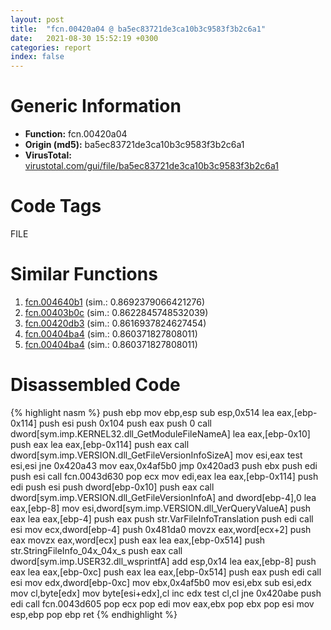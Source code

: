 ```yaml
---
layout: post
title:  "fcn.00420a04 @ ba5ec83721de3ca10b3c9583f3b2c6a1"
date:   2021-08-30 15:52:19 +0300
categories: report
index: false
---
```


# Generic Information
- **Function:** fcn.00420a04
- **Origin (md5):** ba5ec83721de3ca10b3c9583f3b2c6a1
- **VirusTotal:** [virustotal.com/gui/file/ba5ec83721de3ca10b3c9583f3b2c6a1][virustotal_ref]

# Code Tags
<span class="tag" id="FILE">FILE</span>


# Similar Functions

1. [fcn.004640b1][similar_1_ref] (sim.: 0.8692379066421276)
2. [fcn.00403b0c][similar_2_ref] (sim.: 0.8622845748532039)
3. [fcn.00420db3][similar_3_ref] (sim.: 0.8616937824627454)
4. [fcn.00404ba4][similar_4_ref] (sim.: 0.860371827808011)
5. [fcn.00404ba4][similar_5_ref] (sim.: 0.860371827808011)


# Disassembled Code

{% highlight nasm %}
push ebp
mov ebp,esp
sub esp,0x514
lea eax,[ebp-0x114]
push esi
push 0x104
push eax
push 0
call dword[sym.imp.KERNEL32.dll_GetModuleFileNameA]
lea eax,[ebp-0x10]
push eax
lea eax,[ebp-0x114]
push eax
call dword[sym.imp.VERSION.dll_GetFileVersionInfoSizeA]
mov esi,eax
test esi,esi
jne 0x420a43
mov eax,0x4af5b0
jmp 0x420ad3
push ebx
push edi
push esi
call fcn.0043d630
pop ecx
mov edi,eax
lea eax,[ebp-0x114]
push edi
push esi
push dword[ebp-0x10]
push eax
call dword[sym.imp.VERSION.dll_GetFileVersionInfoA]
and dword[ebp-4],0
lea eax,[ebp-8]
mov esi,dword[sym.imp.VERSION.dll_VerQueryValueA]
push eax
lea eax,[ebp-4]
push eax
push str.VarFileInfoTranslation
push edi
call esi
mov ecx,dword[ebp-4]
push 0x481da0
movzx eax,word[ecx+2]
push eax
movzx eax,word[ecx]
push eax
lea eax,[ebp-0x514]
push str.StringFileInfo_04x_04x_s
push eax
call dword[sym.imp.USER32.dll_wsprintfA]
add esp,0x14
lea eax,[ebp-8]
push eax
lea eax,[ebp-0xc]
push eax
lea eax,[ebp-0x514]
push eax
push edi
call esi
mov edx,dword[ebp-0xc]
mov ebx,0x4af5b0
mov esi,ebx
sub esi,edx
mov cl,byte[edx]
mov byte[esi+edx],cl
inc edx
test cl,cl
jne 0x420abe
push edi
call fcn.0043d605
pop ecx
pop edi
mov eax,ebx
pop ebx
pop esi
mov esp,ebp
pop ebp
ret
{% endhighlight %}


[similar_1_ref]: /report/fcn.004640b1@d96761eb00d2d97e2b6f5ffffed0b46a
[similar_2_ref]: /report/fcn.00403b0c@1123b7aa5760238fe93045e585b8234c
[similar_3_ref]: /report/fcn.00420db3@ba5ec83721de3ca10b3c9583f3b2c6a1
[similar_4_ref]: /report/fcn.00404ba4@4c8869bb42f854640703b6ddda29ee38
[similar_5_ref]: /report/fcn.00404ba4@3f1595e66dc63331ba0930a0c79684ce
[virustotal_ref]: https://www.virustotal.com/gui/file/ba5ec83721de3ca10b3c9583f3b2c6a1